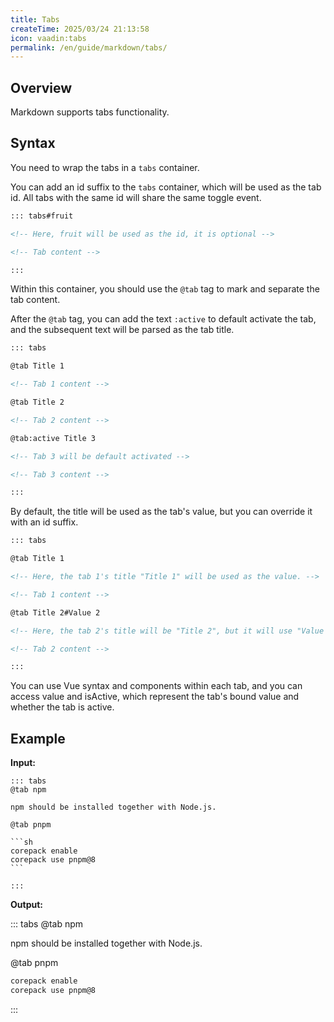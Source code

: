```yaml
---
title: Tabs
createTime: 2025/03/24 21:13:58
icon: vaadin:tabs
permalink: /en/guide/markdown/tabs/
---
```


## Overview

Markdown supports tabs functionality.

## Syntax

You need to wrap the tabs in a `tabs` container.

You can add an id suffix to the `tabs` container, which will be used as the tab id.
All tabs with the same id will share the same toggle event.

```md
::: tabs#fruit

<!-- Here, fruit will be used as the id, it is optional -->

<!-- Tab content -->

:::
```

Within this container, you should use the `@tab` tag to mark and separate the tab content.

After the `@tab` tag, you can add the text `:active` to default activate the tab, and the subsequent text will be parsed as the tab title.

```md
::: tabs

@tab Title 1

<!-- Tab 1 content -->

@tab Title 2

<!-- Tab 2 content -->

@tab:active Title 3

<!-- Tab 3 will be default activated -->

<!-- Tab 3 content -->

:::
```

By default, the title will be used as the tab's value, but you can override it with an id suffix.

```md
::: tabs

@tab Title 1

<!-- Here, the tab 1's title "Title 1" will be used as the value. -->

<!-- Tab 1 content -->

@tab Title 2#Value 2

<!-- Here, the tab 2's title will be "Title 2", but it will use "Value 2" as the tab's value -->

<!-- Tab 2 content -->

:::
```

You can use Vue syntax and components within each tab, and you can access value and isActive,
which represent the tab's bound value and whether the tab is active.

## Example

**Input:**

````
::: tabs
@tab npm

npm should be installed together with Node.js.

@tab pnpm

```sh
corepack enable
corepack use pnpm@8
```

:::
````

**Output:**

::: tabs
@tab npm

npm should be installed together with Node.js.

@tab pnpm

```sh
corepack enable
corepack use pnpm@8
```

:::
